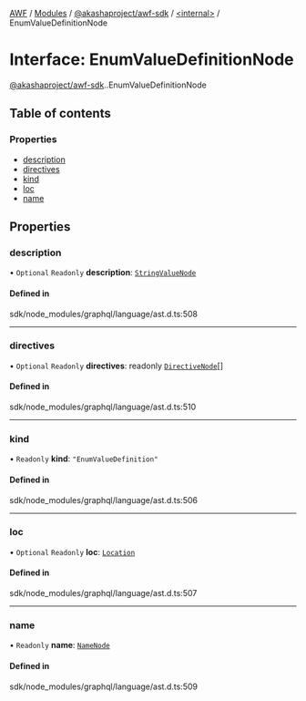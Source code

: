 [AWF](../README.md) / [Modules](../modules.md) / [@akashaproject/awf-sdk](../modules/akashaproject_awf_sdk.md) / [<internal\>](../modules/akashaproject_awf_sdk._internal_.md) / EnumValueDefinitionNode

# Interface: EnumValueDefinitionNode

[@akashaproject/awf-sdk](../modules/akashaproject_awf_sdk.md).[<internal>](../modules/akashaproject_awf_sdk._internal_.md).EnumValueDefinitionNode

## Table of contents

### Properties

- [description](akashaproject_awf_sdk._internal_.EnumValueDefinitionNode.md#description)
- [directives](akashaproject_awf_sdk._internal_.EnumValueDefinitionNode.md#directives)
- [kind](akashaproject_awf_sdk._internal_.EnumValueDefinitionNode.md#kind)
- [loc](akashaproject_awf_sdk._internal_.EnumValueDefinitionNode.md#loc)
- [name](akashaproject_awf_sdk._internal_.EnumValueDefinitionNode.md#name)

## Properties

### description

• `Optional` `Readonly` **description**: [`StringValueNode`](akashaproject_awf_sdk._internal_.StringValueNode.md)

#### Defined in

sdk/node_modules/graphql/language/ast.d.ts:508

___

### directives

• `Optional` `Readonly` **directives**: readonly [`DirectiveNode`](akashaproject_awf_sdk._internal_.DirectiveNode.md)[]

#### Defined in

sdk/node_modules/graphql/language/ast.d.ts:510

___

### kind

• `Readonly` **kind**: ``"EnumValueDefinition"``

#### Defined in

sdk/node_modules/graphql/language/ast.d.ts:506

___

### loc

• `Optional` `Readonly` **loc**: [`Location`](../classes/akashaproject_awf_sdk._internal_.Location.md)

#### Defined in

sdk/node_modules/graphql/language/ast.d.ts:507

___

### name

• `Readonly` **name**: [`NameNode`](akashaproject_awf_sdk._internal_.NameNode.md)

#### Defined in

sdk/node_modules/graphql/language/ast.d.ts:509
